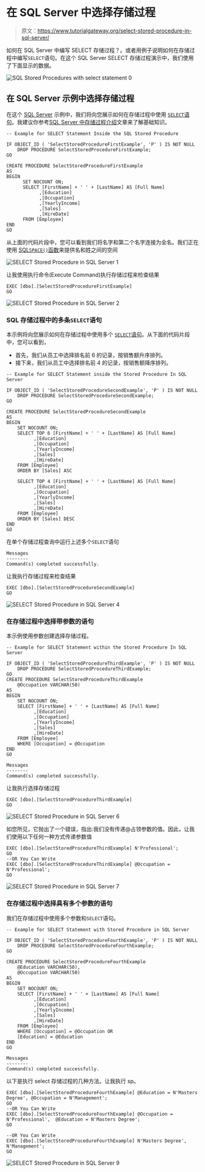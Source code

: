 # 在 SQL Server 中选择存储过程

> 原文：<https://www.tutorialgateway.org/select-stored-procedure-in-sql-server/>

如何在 SQL Server 中编写 SELECT 存储过程？。或者用例子说明如何在存储过程中编写`SELECT`语句。在这个 SQL Server SELECT 存储过程演示中，我们使用了下面显示的数据。

![SQL Stored Procedures with select statement 0](img/c8e299789c701d3aea0c5ff6bcf8ef6c.png)

## 在 SQL Server 示例中选择存储过程

在这个 [SQL Server](https://www.tutorialgateway.org/sql/) 示例中，我们将向您展示如何在存储过程中使用 [`SELECT`语句](https://www.tutorialgateway.org/sql-select-statement/)。我建议你参考[SQL Server 中存储过程介绍](https://www.tutorialgateway.org/stored-procedures-in-sql/)文章来了解基础知识。

```
-- Example for SELECT Statement Inside the SQL Stored Procedure

IF OBJECT_ID ( 'SelectStoredProcedureFirstExample', 'P' ) IS NOT NULL   
    DROP PROCEDURE SelectStoredProcedureFirstExample;  
GO

CREATE PROCEDURE SelectStoredProcedureFirstExample
AS
BEGIN
      SET NOCOUNT ON;
      SELECT [FirstName] + ' ' + [LastName] AS [Full Name]
            ,[Education]
            ,[Occupation]
            ,[YearlyIncome]
            ,[Sales]
            ,[HireDate]
      FROM [Employee]
END
GO
```

从上面的代码片段中，您可以看到我们将名字和第二个名字连接为全名。我们正在使用 [SQL`SPACE()`函数](https://www.tutorialgateway.org/sql-space-function/)来提供名和姓之间的空间

![SELECT Stored Procedure in SQL Server 1](img/240a6c60437e35815b7b9adf1e43156e.png)

让我使用执行命令(Execute Command)执行存储过程来检查结果

```
EXEC [dbo].[SelectStoredProcedureFirstExample]
GO
```

![SELECT Stored Procedure in SQL Server 2](img/0e67398545efe992d48440c36f09725d.png)

### SQL 存储过程中的多条`SELECT`语句

本示例将向您展示如何在存储过程中使用多个 [`SELECT`语句](https://www.tutorialgateway.org/sql-select-statement/)。从下面的代码片段中，您可以看到，

*   首先，我们从员工中选择排名前 6 的记录，按销售额升序排列。
*   接下来，我们从员工中选择排名前 4 的记录，按销售额降序排列。

```
-- Example for SELECT Statement inside the Stored Procedure In SQL Server

IF OBJECT_ID ( 'SelectStoredProcedureSecondExample', 'P' ) IS NOT NULL   
    DROP PROCEDURE SelectStoredProcedureSecondExample;  
GO

CREATE PROCEDURE SelectStoredProcedureSecondExample
AS
BEGIN
	SET NOCOUNT ON;
	SELECT TOP 6 [FirstName] + ' ' + [LastName] AS [Full Name]
          ,[Education]
          ,[Occupation]
          ,[YearlyIncome]
          ,[Sales]
          ,[HireDate]
	FROM [Employee]
	ORDER BY [Sales] ASC

	SELECT TOP 4 [FirstName] + ' ' + [LastName] AS [Full Name]
          ,[Education]
          ,[Occupation]
          ,[YearlyIncome]
          ,[Sales]
          ,[HireDate]
	FROM [Employee]
	ORDER BY [Sales] DESC
END
GO
```

在单个存储过程查询中运行上述多个`SELECT`语句

```
Messages
--------
Command(s) completed successfully.
```

让我执行存储过程来检查结果

```
EXEC [dbo].[SelectStoredProcedureSecondExample]
GO
```

![SELECT Stored Procedure in SQL Server 4](img/84f5cb2d7c3039c4ba0f3b92ab22ee98.png)

### 在存储过程中选择带参数的语句

本示例使用参数创建选择存储过程。

```
-- Example for SELECT Statement within the Stored Procedure In SQL Server

IF OBJECT_ID ( 'SelectStoredProcedureThirdExample', 'P' ) IS NOT NULL   
    DROP PROCEDURE SelectStoredProcedureThirdExample;  
GO
CREATE PROCEDURE SelectStoredProcedureThirdExample
	@Occupation VARCHAR(50)
AS
BEGIN
	SET NOCOUNT ON;
	SELECT [FirstName] + ' ' + [LastName] AS [Full Name]
          ,[Education]
          ,[Occupation]
          ,[YearlyIncome]
          ,[Sales]
          ,[HireDate]
	FROM [Employee]
	WHERE [Occupation] = @Occupation
END
GO
```

```
Messages
--------
Command(s) completed successfully.
```

让我执行选择存储过程

```
EXEC [dbo].[SelectStoredProcedureThirdExample]
GO
```

![SELECT Stored Procedure in SQL Server 6](img/3f4b5d9abc6cc2f12ef7d52908f3d1d2.png)

如您所见，它抛出了一个错误，指出:我们没有传递@占领参数的值。因此，让我们使用以下任何一种方式传递参数值

```
EXEC [dbo].[SelectStoredProcedureThirdExample] N'Professional';
GO
--OR You Can Write
EXEC [dbo].[SelectStoredProcedureThirdExample] @Occupation = N'Professional';
GO
```

![SELECT Stored Procedure in SQL Server 7](img/774b2a437d586d7aa26f803998639190.png)

### 在存储过程中选择具有多个参数的语句

我们在存储过程中使用多个参数和`SELECT`语句。

```
-- Example for SELECT Statement with Stored Procedure in SQL Server

IF OBJECT_ID ( 'SelectStoredProcedureFourthExample', 'P' ) IS NOT NULL   
    DROP PROCEDURE SelectStoredProcedureFourthExample;  
GO

CREATE PROCEDURE SelectStoredProcedureFourthExample
	@Education VARCHAR(50),
	@Occupation VARCHAR(50)
AS
BEGIN
	SET NOCOUNT ON;
	SELECT [FirstName] + ' ' + [LastName] AS [Full Name]
          ,[Education]
          ,[Occupation]
          ,[YearlyIncome]
          ,[Sales]
          ,[HireDate]
	FROM [Employee]
	WHERE [Occupation] = @Occupation OR
	[Education] = @Education
END
GO
```

```
Messages
--------
Command(s) completed successfully.
```

以下是执行 select 存储过程的几种方法。让我执行 sp。

```
EXEC [dbo].[SelectStoredProcedureFourthExample] @Education = N'Masters Degree', @Occupation = N'Management';
GO
--OR You Can Write
EXEC [dbo].[SelectStoredProcedureFourthExample] @Occupation = N'Professional',  @Education = N'Masters Degree';
GO

--OR You Can Write
EXEC [dbo].[SelectStoredProcedureFourthExample] N'Masters Degree', N'Management';
GO
```

![SELECT Stored Procedure in SQL Server 9](img/cbeaec27de8777718a60656589e3d8a2.png)